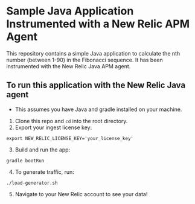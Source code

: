 # Sample Java Application Instrumented with a New Relic APM Agent

This repository contains a simple Java application to calculate the nth number (between 1-90) in the Fibonacci sequence. It has been instrumented with the New Relic Java APM agent.

## To run this application with the New Relic Java agent

* This assumes you have Java and gradle installed on your machine.

1. Clone this repo and `cd` into the root directory.
2. Export your ingest license key:
```shell
export NEW_RELIC_LICENSE_KEY='your_license_key'
```
3. Build and run the app:
```shell
gradle bootRun
```
4. To generate traffic, run:
```shell
./load-generator.sh
```
5. Navigate to your New Relic account to see your data!